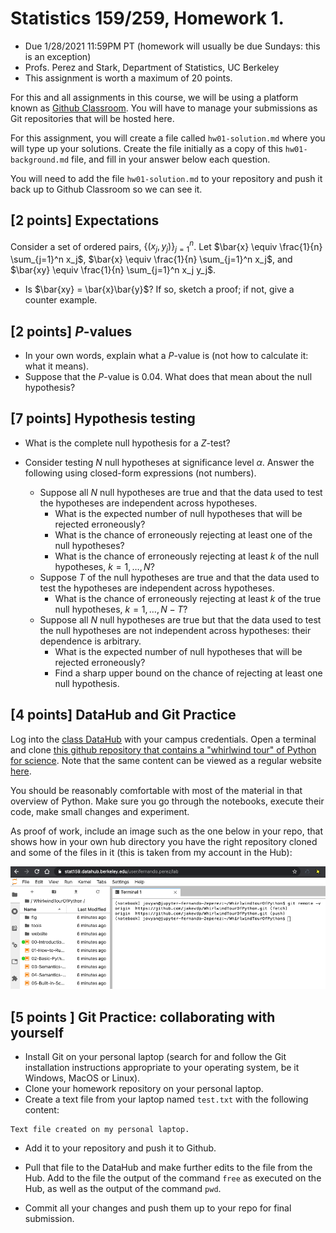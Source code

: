 # Statistics 159/259, Homework 1. 

* Due 1/28/2021 11:59PM PT (homework will usually be due Sundays: this is an exception)
* Profs. Perez and Stark, Department of Statistics, UC Berkeley
* This assignment is worth a maximum of 20 points.


For this and all assignments in this course, we will be using a platform known as [Github Classroom](https://classroom.github.com/classrooms/42591242-stat-159-259-spring-2021-university-of-california-berkeley). You will have to manage your submissions as Git repositories that will be hosted here.

For this assignment, you will create a file called `hw01-solution.md` where you will type up your solutions. 
Create the file initially as a copy of this `hw01-background.md` file, and fill in your answer below each question.

You will need to add the file `hw01-solution.md` to your repository and push it back up to Github Classroom so we can see it.


## [2 points] Expectations

Consider a set of ordered pairs, $\{ (x_j, y_j)\}_{j=1}^n$.
Let $\bar{x} \equiv \frac{1}{n} \sum_{j=1}^n x_j$,
$\bar{x} \equiv \frac{1}{n} \sum_{j=1}^n x_j$, and
$\bar{xy} \equiv \frac{1}{n} \sum_{j=1}^n x_j y_j$.
- Is $\bar{xy} = \bar{x}\bar{y}$? If so, sketch a proof; if not, give a counter example.

## [2 points] $P$-values

- In your own words, explain what a $P$-value is (not how to calculate it: what it means).
- Suppose that the $P$-value is 0.04. What does that mean about the null hypothesis?


## [7 points] Hypothesis testing

+ What is the complete null hypothesis for a $Z$-test?

+ Consider testing $N$ null hypotheses at significance level $\alpha$.
Answer the following using closed-form expressions
(not numbers).
    - Suppose all $N$ null hypotheses are true and that the data used to test the 
hypotheses are independent across hypotheses.
        - What is the expected number of null hypotheses that will be rejected erroneously?
        - What is the chance of erroneously rejecting at least one of the null hypotheses?
        - What is the chance of erroneously rejecting at least $k$ of the null hypotheses, $k=1, \ldots, N$?
    - Suppose $T$ of the null hypotheses are true and that the data used to test the hypotheses are independent
across hypotheses.
        - What is the chance of erroneously rejecting at least $k$ of the true null hypotheses, $k=1, \ldots, N-T$?
    - Suppose all $N$ null hypotheses are true but that the data used to test the null hypotheses are not
independent across hypotheses: their dependence is arbitrary.
        - What is the expected number of null hypotheses that will be rejected erroneously?
        - Find a sharp upper bound on the chance of rejecting at least one null hypothesis.

## [4 points] DataHub and Git Practice

Log into the [class DataHub](https://stat159.datahub.berkeley.edu) with your campus credentials. Open a terminal and clone [this github repository that contains a "whirlwind tour" of Python for science](https://github.com/jakevdp/WhirlwindTourOfPython). Note that the same content can be viewed as a regular website [here](https://jakevdp.github.io/WhirlwindTourOfPython/index.html).

You should be reasonably comfortable with most of the material in that overview of Python. Make sure you go through the notebooks, execute their code, make small changes and experiment.

As proof of work, include an image such as the one below in your repo, that shows how in your own hub directory you have the right repository cloned and some of the files in it (this is taken from my account in the Hub):

![](Fig/hw01-git-repo.png)


## [5 points ] Git Practice: collaborating with yourself

- Install Git on your personal laptop (search for and follow the Git installation instructions appropriate to your operating system, be it Windows, MacOS or Linux).
- Clone your homework repository on your personal laptop.
- Create a text file from your laptop named `test.txt` with the following content:

```
Text file created on my personal laptop.
```

- Add it to your repository and push it to Github.

- Pull that file to the DataHub and make further edits to the file from the Hub. Add to the file the output of the command `free` as 
executed on the Hub, as well as the output of the command `pwd`.

- Commit all your changes and push them up to your repo for final submission.
